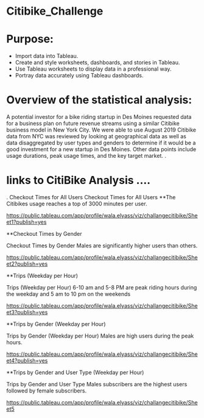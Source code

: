 # Citibike_Challenge


# Purpose: 
* Import data into Tableau.
* Create and style worksheets, dashboards, and stories in Tableau.
* Use Tableau worksheets to display data in a professional way.
* Portray data accurately using Tableau dashboards.

# Overview of the statistical analysis:
A potential investor for a bike riding startup in Des Moines requested data for a business plan on future revenue streams using a similar Citibike business model in New York City.  We were able to use August 2019 Citibike data from NYC was reviewed by looking at geographical data as well as data disaggregated by user types and genders to determine if it would be a good investment for a new startup in Des Moines.  Other data points include usage durations, peak usage times, and the key target market. 
.

# links to CitiBike Analysis ....
. Checkout Times for All Users
Checkout Times for All Users
**The Citibikes usage reaches a top of 3000 minutes per user.

https://public.tableau.com/app/profile/wala.elyass/viz/challangecitibike/Sheet1?publish=yes


**Checkout Times by Gender

Checkout Times by Gender Males are significantly higher users than others.

https://public.tableau.com/app/profile/wala.elyass/viz/challangecitibike/Sheet2?publish=yes


**Trips (Weekday per Hour)

Trips (Weekday per Hour) 6-10 am and 5-8 PM are peak riding hours during the weekday and 5 am to 10 pm on the weekends

https://public.tableau.com/app/profile/wala.elyass/viz/challangecitibike/Sheet3?publish=yes
 
  **Trips by Gender (Weekday per Hour)
  
Trips by Gender (Weekday per Hour) Males are high users during the peak hours.

https://public.tableau.com/app/profile/wala.elyass/viz/challangecitibike/Sheet4?publish=yes
  
  **Trips by Gender and User Type (Weekday per Hour)
  
Trips by Gender and User Type  Males subscribers are the highest users followed by female subscribers.

https://public.tableau.com/app/profile/wala.elyass/viz/challangecitibike/Sheet5
